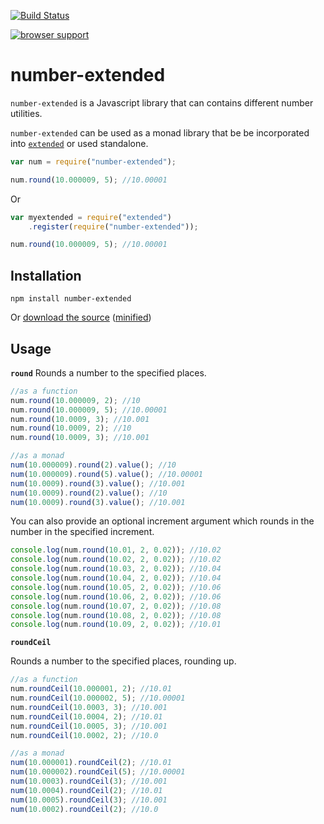 [![Build Status](https://travis-ci.org/doug-martin/number-extended.png?branch=master)](https://travis-ci.org/doug-martin/number-extended)

[![browser support](https://ci.testling.com/doug-martin/number-extended.png)](http://ci.testling.com/doug-martin/number-extended)

# number-extended

`number-extended` is a Javascript library that can contains different number utilities.

`number-extended` can be used as a monad library that be be incorporated into [`extended`](https://github.com/doug-martin/extended) or used standalone.

```javascript
var num = require("number-extended");

num.round(10.000009, 5); //10.00001
```

Or

```javascript
var myextended = require("extended")
	.register(require("number-extended"));

num.round(10.000009, 5); //10.00001
```

## Installation

```
npm install number-extended
```

Or [download the source](https://raw.github.com/doug-martin/number-extended/master/index.js) ([minified](https://raw.github.com/doug-martin/number-extended/master/number-extended.min.js))

## Usage

**`round`**
Rounds a number to the specified places.

```javascript
//as a function
num.round(10.000009, 2); //10
num.round(10.000009, 5); //10.00001
num.round(10.0009, 3); //10.001
num.round(10.0009, 2); //10
num.round(10.0009, 3); //10.001

//as a monad
num(10.000009).round(2).value(); //10
num(10.000009).round(5).value(); //10.00001
num(10.0009).round(3).value(); //10.001
num(10.0009).round(2).value(); //10
num(10.0009).round(3).value(); //10.001
```

You can also provide an optional increment argument which rounds in the number in the specified increment.

```javascript
console.log(num.round(10.01, 2, 0.02)); //10.02
console.log(num.round(10.02, 2, 0.02)); //10.02
console.log(num.round(10.03, 2, 0.02)); //10.04
console.log(num.round(10.04, 2, 0.02)); //10.04
console.log(num.round(10.05, 2, 0.02)); //10.06
console.log(num.round(10.06, 2, 0.02)); //10.06
console.log(num.round(10.07, 2, 0.02)); //10.08
console.log(num.round(10.08, 2, 0.02)); //10.08
console.log(num.round(10.09, 2, 0.02)); //10.01
```


**`roundCeil`**

Rounds a number to the specified places, rounding up.

```javascript
//as a function
num.roundCeil(10.000001, 2); //10.01
num.roundCeil(10.000002, 5); //10.00001
num.roundCeil(10.0003, 3); //10.001
num.roundCeil(10.0004, 2); //10.01
num.roundCeil(10.0005, 3); //10.001
num.roundCeil(10.0002, 2); //10.0

//as a monad
num(10.000001).roundCeil(2); //10.01
num(10.000002).roundCeil(5); //10.00001
num(10.0003).roundCeil(3); //10.001
num(10.0004).roundCeil(2); //10.01
num(10.0005).roundCeil(3); //10.001
num(10.0002).roundCeil(2); //10.0
```